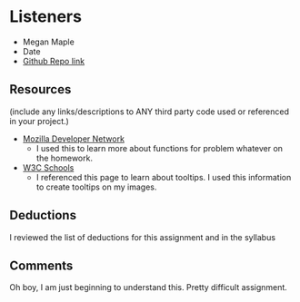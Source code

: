 # Listeners
* Megan Maple
* Date
* [Github Repo link](www.github.com/whatever)

## Resources
(include any links/descriptions to ANY third party code used or referenced in your project.)

* [Mozilla Developer Network](https://developer.mozilla.org/en-US/)
    * I used this to learn more about functions for problem whatever on the homework.
* [W3C Schools](www.w3schools.com)
    * I referenced this page to learn about tooltips. I used this information to create tooltips on my images.

## Deductions
I reviewed the list of deductions for this assignment and in the syllabus

## Comments
Oh boy, I am just beginning to understand this. Pretty difficult assignment.
